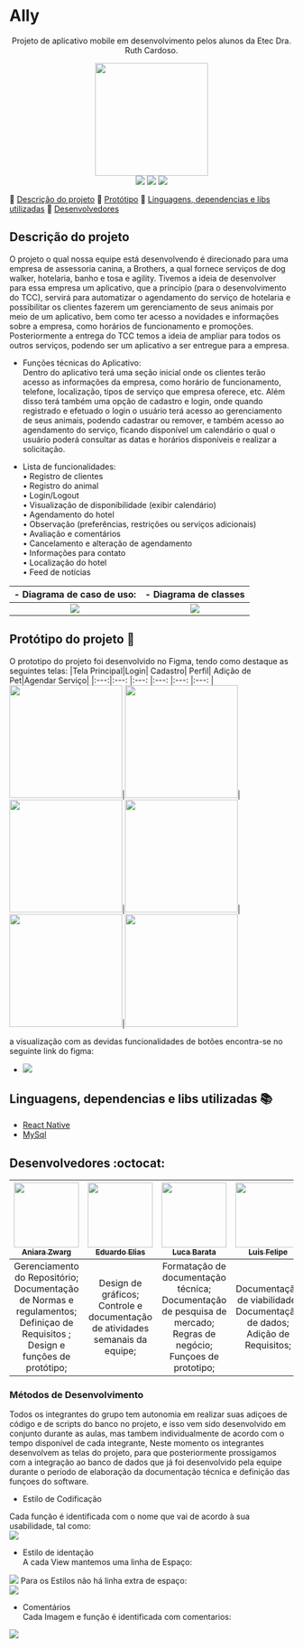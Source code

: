 # Ally
<p align="center">
  Projeto de aplicativo mobile em desenvolvimento pelos alunos da Etec Dra. Ruth Cardoso.
</p>


<p align="center">
  <img src="assets/ally2.png" width=200><br>
  <img src="https://img.shields.io/static/v1?label=react&message=framework&color=blue&style=for-the-badge&logo=REACT"/>
  <img src="http://img.shields.io/static/v1?label=STATUS&message=EM%20DESENVOLVIMENTO&color=RED&style=for-the-badge"/>
  <img src="https://img.shields.io/badge/MySQL-005C84?style=for-the-badge&logo=mysql&logoColor=white"/>
</p>

:small_blue_diamond: [Descrição do projeto](#descrição-do-projeto)
:small_blue_diamond: [Protótipo](#prototipo)
:small_blue_diamond: [Linguagens, dependencias e libs utilizadas](#linguagens)
:small_blue_diamond: [Desenvolvedores](#desenvolvedores)


## Descrição do projeto 

<p align="justify">
   
 O projeto o qual nossa equipe está desenvolvendo é direcionado para uma empresa de assessoria canina, a Brothers, a qual fornece serviços de dog walker, hotelaria, banho e tosa e agility. Tivemos a ideia de desenvolver para essa empresa um aplicativo, que a princípio (para o desenvolvimento do TCC), servirá para automatizar o agendamento do serviço de hotelaria e possibilitar os clientes fazerem um gerenciamento de seus animais por meio de um aplicativo, bem como ter acesso a novidades e informações sobre a empresa, como horários de funcionamento e promoções. Posteriormente a entrega do TCC temos a ideia de ampliar para todos os outros serviços, podendo ser um aplicativo a ser entregue para a empresa. 

- Funções técnicas do Aplicativo:  
Dentro do aplicativo terá uma seção inicial onde os clientes terão acesso as informações da empresa, como horário de funcionamento, telefone, localização, tipos de serviço que empresa oferece, etc. Além disso terá também uma opção de cadastro e login, onde quando registrado e efetuado o login o usuário terá acesso ao gerenciamento de seus animais, podendo cadastrar ou remover, e também acesso ao agendamento do serviço, ficando disponível um calendário o qual o usuário poderá consultar as datas e horários disponíveis e realizar a solicitação.

- Lista de funcionalidades:  
• Registro de clientes  
• Registro do animal  
• Login/Logout  
• Visualização de disponibilidade (exibir calendário)  
• Agendamento do hotel  
• Observação (preferências, restrições ou serviços adicionais)  
• Avaliação e comentários  
• Cancelamento e alteração de agendamento  
• Informações para contato  
• Localização do hotel  
• Feed de notícias

|- Diagrama de caso de uso:|- Diagrama de classes|
|:---: |:---: 
|<img src="\assets\Doc\case.png">|<img src="\assets\Doc\classes.png">|

</p>
<a id="prototipo">
  
  ## Protótipo do projeto :iphone:
</a>

O prototipo do projeto foi desenvolvido no Figma, tendo como destaque as seguintes telas: 
|Tela Principal|Login| Cadastro| Perfil| Adição de Pet|Agendar Serviço|
|:---:|:---: |:---: |:---: |:---: |:---:
|<img src="\assets\prototipo\Ally_page (6).jpg" width=200>|<img src="\assets\prototipo\Ally_page (8).jpg" width=200>|<img src="\assets\prototipo\Ally_page (2).jpg" width=200>|<img src="\assets\prototipo\Ally_page (3).jpg" width=200>|<img src="\assets\prototipo\Ally_page (5).jpg" width=200>|<img src="\assets\prototipo\Ally_page (15).jpg" width=200>

a visualização com as devidas funcionalidades de botões encontra-se no seguinte link do figma: 
- [<img src="https://img.shields.io/badge/Figma-F24E1E?style=for-the-badge&logo=figma&logoColor=white">](https://www.figma.com/proto/ZwgPTUtIF1Z2n4z0UZIxMU/Ally-(Community)?type=design&scaling=scale-down&page-id=0%3A1&node-id=6-172&starting-point-node-id=6%3A172)

<a id="linguagens">
  
  ##  Linguagens, dependencias e libs utilizadas :books:
</a>

- [React Native](https://reactnative.dev/docs/getting-started)
- [MySql](https://www.mysql.com)


<a id="desenvolvedores">
  
  ##   Desenvolvedores :octocat:
</a>


| [<img src="https://avatars.githubusercontent.com/u/112500673?v=4" width=115><br><sub>Aniara Zwarg</sub>](https://github.com/aniarazwarg) |  [<img src="https://avatars.githubusercontent.com/u/142364436?v=4" width=115><br><sub>Eduardo Elias</sub>](https://github.com/Eduardo-112) |  [<img src="https://avatars.githubusercontent.com/u/83922338?v=4" width=115><br><sub>Luca Barata</sub>](https://github.com/lucabarata) |[<img src="https://avatars.githubusercontent.com/u/113396028?v=4" width=115><br><sub>Luis Felipe</sub>](https://github.com/devluisfpaixao) |[<img src="https://avatars.githubusercontent.com/u/142733967?v=4" width=115><br><sub>Yan Barboza</sub>](https://github.com/YanBarboza) |
| :---: | :---: | :---: | :---: | :---: 
|Gerenciamento do Repositório;<br> Documentação de Normas e regulamentos;<br> Definiçao de Requisitos ;<br> Design e funções de protótipo; | Design de gráficos;<br> Controle e documentação de atividades semanais da equipe;|Formatação de documentação técnica;<br> Documentação de pesquisa de mercado;<br> Regras de negócio;<br> Funçoes de prototipo; | Documentação de viabilidade;<br> Documentação de dados;<br> Adição de Requisitos;|Documentação de Pertinência;<br> Entrevista com o gestor;<br> Diagramas de caso e classes;|

### Métodos de Desenvolvimento
Todos os integrantes do grupo tem autonomia em realizar suas adiçoes de código e de scripts do banco no projeto, e isso vem sido desenvolvido em conjunto durante as aulas, mas tambem individualmente de acordo com o tempo disponível de cada integrante, Neste momento os integrantes desenvolvem as telas do projeto, para que posteriormente prossigamos com a integração ao banco de dados que já foi desenvolvido pela equipe durante o período de elaboração da documentação técnica e definição das funçoes do software. 

- Estilo de Codificação<br>

Cada função é identificada com o nome que vai de acordo à sua usabilidade, tal como: <br>
<img src="\assets\Doc\login.png">

- Estilo de identação<br>
A cada View mantemos uma linha de Espaço:<br>
<img src="\assets\Doc\identacao.jpg">
Para os Estilos não há linha extra de espaço:<br>
<img src="\assets\Doc\estiloidenta.jpg">

- Comentários<br>
Cada Imagem e função é identificada com comentarios:<br>
<img src="\assets\Doc\identificaimagem.jpg">



  
 
